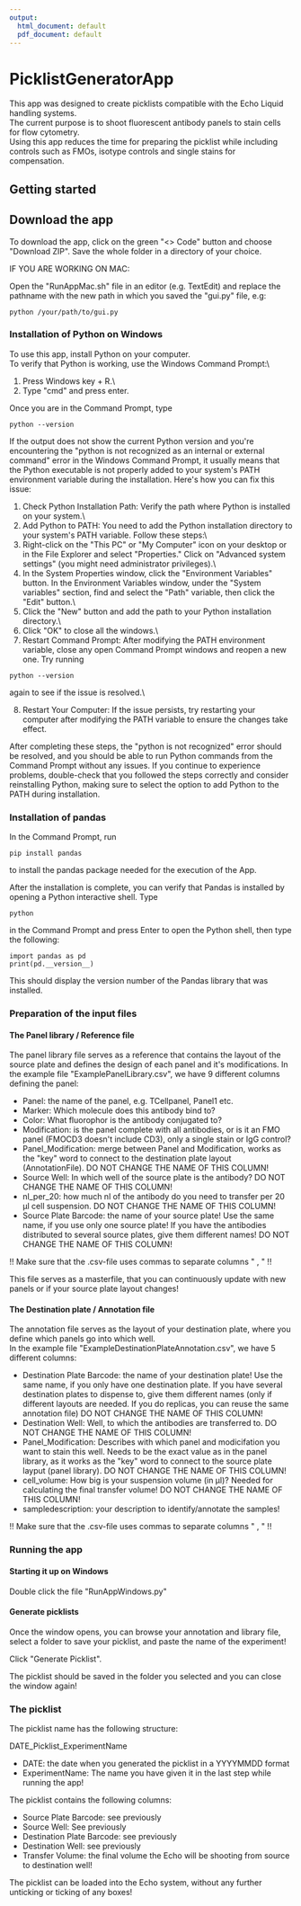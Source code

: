 ```yaml
---
output:
  html_document: default
  pdf_document: default
---
```


# PicklistGeneratorApp

This app was designed to create picklists compatible with the Echo Liquid handling systems.\
The current purpose is to shoot fluorescent antibody panels to stain cells for flow cytometry.\
Using this app reduces the time for preparing the picklist while including controls such as FMOs, isotype controls and single stains for compensation.

## Getting started

## Download the app

To download the app, click on the green "<> Code" button and choose "Download ZIP".
Save the whole folder in a directory of your choice.

IF YOU ARE WORKING ON MAC:

Open the "RunAppMac.sh" file in an editor (e.g. TextEdit) and replace the pathname with the new path in which you saved the "gui.py" file, e.g:

```{bash}
python /your/path/to/gui.py
```


### Installation of Python on Windows

To use this app, install Python on your computer.\
To verify that Python is working, use the Windows Command Prompt:\
1. Press Windows key + R.\
2. Type "cmd" and press enter.

Once you are in the Command Prompt, type

```{bash}
python --version
```

If the output does not show the current Python version and you're encountering the "python is not recognized as an internal or external command" error in the Windows Command Prompt, it usually means that the Python executable is not properly added to your system's PATH environment variable during the installation. Here's how you can fix this issue:

1.  Check Python Installation Path: Verify the path where Python is installed on your system.\
2.  Add Python to PATH: You need to add the Python installation directory to your system's PATH variable. Follow these steps:\
3.  Right-click on the "This PC" or "My Computer" icon on your desktop or in the File Explorer and select "Properties." Click on "Advanced system settings" (you might need administrator privileges).\
4.  In the System Properties window, click the "Environment Variables" button. In the Environment Variables window, under the "System variables" section, find and select the "Path" variable, then click the "Edit" button.\
5.  Click the "New" button and add the path to your Python installation directory.\
6.  Click "OK" to close all the windows.\
7.  Restart Command Prompt: After modifying the PATH environment variable, close any open Command Prompt windows and reopen a new one. Try running

```{bash}
python --version
```

again to see if the issue is resolved.\

8.  Restart Your Computer: If the issue persists, try restarting your computer after modifying the PATH variable to ensure the changes take effect.

After completing these steps, the "python is not recognized" error should be resolved, and you should be able to run Python commands from the Command Prompt without any issues. If you continue to experience problems, double-check that you followed the steps correctly and consider reinstalling Python, making sure to select the option to add Python to the PATH during installation.

### Installation of pandas

In the Command Prompt, run

```{bash}
pip install pandas
```

to install the pandas package needed for the execution of the App.

After the installation is complete, you can verify that Pandas is installed by opening a Python interactive shell. Type

```{bash}
python
```

in the Command Prompt and press Enter to open the Python shell, then type the following:

```{python}
import pandas as pd
print(pd.__version__)
```

This should display the version number of the Pandas library that was installed.

### Preparation of the input files

#### The Panel library / Reference file
The panel library file serves as a reference that contains the layout of the source plate and defines the design of each panel and it's modifications.
In the example file "ExamplePanelLibrary.csv", we have 9 different columns defining the panel:  

+ Panel: the name of the panel, e.g. TCellpanel, Panel1 etc.  
+ Marker: Which molecule does this antibody bind to?  
+ Color: What fluorophor is the antibody conjugated to?  
+ Modification: is the panel complete with all antibodies, or is it an FMO panel (FMOCD3 doesn't include CD3), only a single stain or IgG control?  
+ Panel_Modification: merge between Panel and Modification, works as the "key" word to connect to the destination plate layout (AnnotationFile). DO NOT CHANGE THE NAME OF THIS COLUMN!   
+ Source Well: In which well of the source plate is the antibody?  DO NOT CHANGE THE NAME OF THIS COLUMN!   
+ nl_per_20: how much nl of the antibody do you need to transfer per 20 µl cell suspension. DO NOT CHANGE THE NAME OF THIS COLUMN!    
+ Source Plate Barcode: the name of your source plate! Use the same name, if you use only one source plate! If you have the antibodies distributed to several source plates, give them different names! DO NOT CHANGE THE NAME OF THIS COLUMN!   

!! Make sure that the .csv-file uses commas to separate columns " , " !!  

This file serves as a masterfile, that you can continuously update with new panels or if your source plate layout changes!


#### The Destination plate / Annotation file
The annotation file serves as the layout of your destination plate, where you define which panels go into which well.  
In the example file "ExampleDestinationPlateAnnotation.csv", we have 5 different columns:

+ Destination Plate Barcode: the name of your destination plate! Use the same name, if you only have one destination plate. If you have several destination plates to dispense to, give them different names (only if different layouts are needed. If you do replicas, you can reuse the same annotation file) DO NOT CHANGE THE NAME OF THIS COLUMN!   
+ Destination Well: Well, to which the antibodies are transferred to. DO NOT CHANGE THE NAME OF THIS COLUMN!   
+ Panel_Modification: Describes with which panel and modicifation you want to stain this well. Needs to be the exact value as in the panel library, as it works as the "key" word to connect to the source plate layput (panel library). DO NOT CHANGE THE NAME OF THIS COLUMN!  
+ cell_volume: How big is your suspension volume (in µl)? Needed for calculating the final transfer volume! DO NOT CHANGE THE NAME OF THIS COLUMN!   
+ sampledescription: your description to identify/annotate the samples!  

!! Make sure that the .csv-file uses commas to separate columns " , " !!  


### Running the app
#### Starting it up on Windows
Double click the file "RunAppWindows.py"

#### Generate picklists

Once the window opens, you can browse your annotation and library file, select a folder to save your picklist, and paste the name of the experiment!

Click "Generate Picklist".

The picklist should be saved in the folder you selected and you can close the window again!

### The picklist

The picklist name has the following structure:

DATE_Picklist_ExperimentName

+ DATE: the date when you generated the picklist in a YYYYMMDD format   
+ ExperimentName: The name you have given it in the last step while running the app!

The picklist contains the following columns:

+ Source Plate Barcode: see previously   
+ Source Well: See previously   
+ Destination Plate Barcode: see previously   
+ Destination Well: see previously    
+ Transfer Volume: the final volume the Echo will be shooting from source to destination well!    

The picklist can be loaded into the Echo system, without any further unticking or ticking of any boxes!




